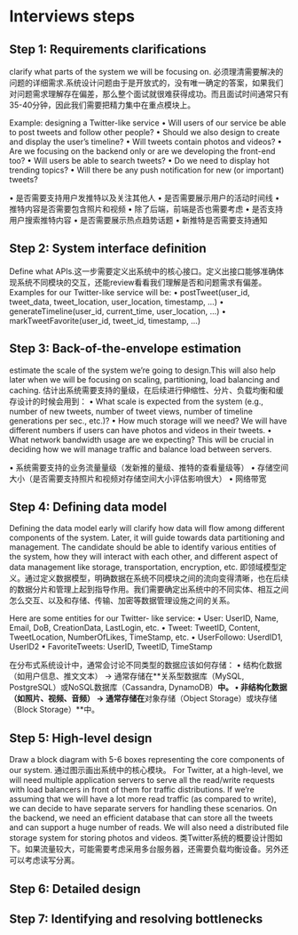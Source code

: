 # Interviews steps
## Step 1: Requirements clarifications
clarify what parts of the system we will be focusing on.
必须理清需要解决的问题的详细需求.系统设计问题由于是开放式的，没有唯一确定的答案，如果我们对问题需求理解存在偏差，那么整个面试就很难获得成功。而且面试时间通常只有35-40分钟，因此我们需要把精力集中在重点模块上。

Example: designing a Twitter-like service
• Will users of our service be able to post tweets and follow other people?
• Should we also design to create and display the user’s timeline?
• Will tweets contain photos and videos?
• Are we focusing on the backend only or are we developing the front-end too?
• Will users be able to search tweets?
• Do we need to display hot trending topics?
• Will there be any push notification for new (or important) tweets?

• 是否需要支持用户发推特以及关注其他人
• 是否需要展示用户的活动时间线
• 推特内容是否需要包含照片和视频
• 除了后端，前端是否也需要考虑
• 是否支持用户搜索推特内容
• 是否需要展示热点趋势话题
• 新推特是否需要支持通知

## Step 2: System interface definition
Define what APIs.这一步需要定义出系统中的核心接口。定义出接口能够准确体现系统不同模块的交互，还能review看看我们理解是否和问题需求有偏差。
Examples for our Twitter-like service will be:
• postTweet(user_id, tweet_data, tweet_location, user_location, timestamp, ...)
• generateTimeline(user_id, current_time, user_location, ...)
• markTweetFavorite(user_id, tweet_id, timestamp, ...)


## Step 3: Back-of-the-envelope estimation
estimate the scale of the system we’re going to design.This will also help later when we will be focusing on scaling, partitioning, load balancing and caching.
估计出系统需要支持的量级，在后续进行伸缩性、分片、负载均衡和缓存设计的时候会用到：
• What scale is expected from the system (e.g., number of new tweets, number of tweet views, number of timeline generations per sec., etc.)?
• How much storage will we need? We will have different numbers if users can have photos and videos in their tweets.
• What network bandwidth usage are we expecting? This will be crucial in deciding how we will manage traffic and balance load between servers.

• 系统需要支持的业务流量量级（发新推的量级、推特的查看量级等）
• 存储空间大小（是否需要支持照片和视频对存储空间大小评估影响很大）
• 网络带宽

## Step 4: Defining data model
Defining the data model early will clarify how data will flow among different components of the system. Later, it will guide towards data partitioning and management. The candidate should be able to identify various entities of the system, how they will interact with each other, and different aspect of data management like storage, transportation, encryption, etc. 
即领域模型定义。通过定义数据模型，明确数据在系统不同模块之间的流向变得清晰，也在后续的数据分片和管理上起到指导作用。我们需要确定出系统中的不同实体、相互之间怎么交互、以及和存储、传输、加密等数据管理设施之间的关系。

Here are some entities for our Twitter- like service:
• User: UserID, Name, Email, DoB, CreationData, LastLogin, etc.
• Tweet: TweetID, Content, TweetLocation, NumberOfLikes, TimeStamp, etc. 
• UserFollowo: UserdID1, UserID2
• FavoriteTweets: UserID, TweetID, TimeStamp

在分布式系统设计中，通常会讨论不同类型的数据应该如何存储：
	•	结构化数据（如用户信息、推文文本） → 通常存储在**关系型数据库（MySQL, PostgreSQL）或NoSQL数据库（Cassandra, DynamoDB）**中。
	•	非结构化数据（如照片、视频、音频） → 通常存储在**对象存储（Object Storage）或块存储（Block Storage）**中。

## Step 5: High-level design
Draw a block diagram with 5-6 boxes representing the core components of our system.
通过图示画出系统中的核心模块。
For Twitter, at a high-level, we will need multiple application servers to serve all the read/write requests with load balancers in front of them for traffic distributions. If we’re assuming that we will have a lot more read traffic (as compared to write), we can decide to have separate servers for handling these scenarios. On the backend, we need an efficient database that can store all the tweets and can
support a huge number of reads. We will also need a distributed file storage system for storing photos and videos.
类Twitter系统的概要设计图如下。如果流量较大，可能需要考虑采用多台服务器，还需要负载均衡设备。另外还可以考虑读写分离。



## Step 6: Detailed design
## Step 7: Identifying and resolving bottlenecks
